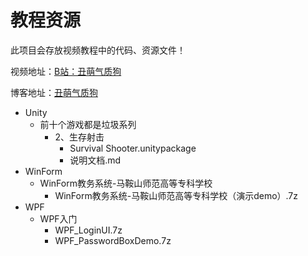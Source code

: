 # 教程资源

此项目会存放视频教程中的代码、资源文件！

视频地址：[B站：丑萌气质狗](https://space.bilibili.com/90189489)

博客地址：[丑萌气质狗](https://choumengqizhigou.com/)

- Unity
  - 前十个游戏都是垃圾系列
    - 2、生存射击
      - Survival Shooter.unitypackage
      - 说明文档.md
- WinForm
  - WinForm教务系统-马鞍山师范高等专科学校
    - WinForm教务系统-马鞍山师范高等专科学校（演示demo）.7z
- WPF
  - WPF入门
    - WPF_LoginUI.7z
    - WPF_PasswordBoxDemo.7z
